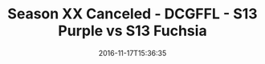 ---
title: Season XX Canceled - DCGFFL - S13 Purple vs S13 Fuchsia
teams-score:
- team: _teams/s13-purple.md
  score: 27
- team: _teams/s13-fuchsia.md
  score: 20
mvp: M. Davis (Purple), J. Price (Pink)
game-ball: R. Wildeman (Purple), S. Boylan (Pink)
sportsperson: ''
season: 13
week: 0
date: '2016-11-17T15:36:35'
pageid: season-13-playoffs-november-13-2016-4825-vs-4815
---